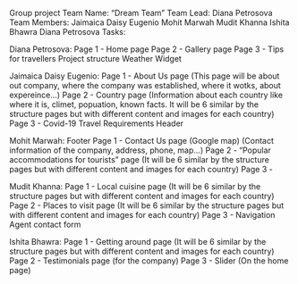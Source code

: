 Group project
Team Name: 	    “Dream Team”
Team Lead:	    Diana Petrosova
Team Members: 	Jaimaica Daisy Eugenio
                Mohit Marwah
                Mudit Khanna
                Ishita Bhawra
                Diana Petrosova
Tasks:

Diana Petrosova:
Page 1 - Home page
Page 2 - Gallery page
Page 3 - Tips for travellers
Project structure
Weather Widget

Jaimaica Daisy Eugenio:
Page 1 - About Us page (This page will be about out company, where the company was established, where it wotks, about expereince...)
Page 2 - Country page  (Information about each country like where it is, climet, popuation, known facts. It will be 6 similar by the structure pages but with different content and images for each country)
Page 3 - Covid-19 Travel Requirements
Header

Mohit Marwah:
Footer
Page 1 - Contact Us page (Google map) (Contact information of the company, address, phone, map...)
Page 2 - “Popular accommodations for tourists” page (It will be 6 similar by the structure pages but with different content and images for each country)
Page 3 -

Mudit Khanna:
Page 1 - Local cuisine page (It will be 6 similar by the structure pages but with different content and images for each country)
Page 2 - Places to visit page (It will be 6 similar by the structure pages but with different content and images for each country)
Page 3 -
Navigation
Agent contact form

Ishita Bhawra:
Page 1 - Getting around page (It will be 6 similar by the structure pages but with different content and images for each country)
Page 2 - Testimonials page  (for the company)
Page 3 -
Slider (On the home page)